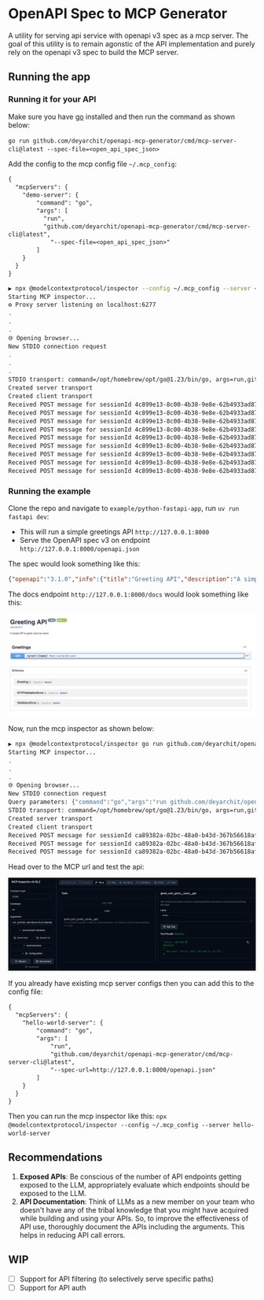 # OpenAPI Spec to MCP Generator

A utility for serving api service with openapi v3 spec as a mcp server. The goal of this utility is to remain agonstic of the API implementation and purely rely on the openapi v3 spec to build the MCP server.

## Running the app

### Running it for your API

Make sure you have [go](https://go.dev/doc/install) installed and then run the command as shown below:

`go run github.com/deyarchit/openapi-mcp-generator/cmd/mcp-server-cli@latest --spec-file=<open_api_spec_json>`

Add the config to the mcp config file `~/.mcp_config`:
```
{
  "mcpServers": {
    "demo-server": {
        "command": "go",
        "args": [
          "run",
          "github.com/deyarchit/openapi-mcp-generator/cmd/mcp-server-cli@latest",
            "--spec-file=<open_api_spec_json>"
        ] 
    }
  }
}
```

```bash
▶ npx @modelcontextprotocol/inspector --config ~/.mcp_config --server <config_dict_name>
Starting MCP inspector...
⚙️ Proxy server listening on localhost:6277
.
.
.
🌐 Opening browser...
New STDIO connection request
.
.
.
STDIO transport: command=/opt/homebrew/opt/go@1.23/bin/go, args=run,github.com/deyarchit/openapi-mcp-generator/cmd/mcp-server-cli@latest,--spec-file=<open_api_spec_json>
Created server transport
Created client transport
Received POST message for sessionId 4c899e13-8c00-4b38-9e8e-62b4933ad87b
Received POST message for sessionId 4c899e13-8c00-4b38-9e8e-62b4933ad87b
Received POST message for sessionId 4c899e13-8c00-4b38-9e8e-62b4933ad87b
Received POST message for sessionId 4c899e13-8c00-4b38-9e8e-62b4933ad87b
Received POST message for sessionId 4c899e13-8c00-4b38-9e8e-62b4933ad87b
Received POST message for sessionId 4c899e13-8c00-4b38-9e8e-62b4933ad87b
Received POST message for sessionId 4c899e13-8c00-4b38-9e8e-62b4933ad87b
Received POST message for sessionId 4c899e13-8c00-4b38-9e8e-62b4933ad87b
Received POST message for sessionId 4c899e13-8c00-4b38-9e8e-62b4933ad87b

```


### Running the example

Clone the repo and navigate to `example/python-fastapi-app`, run `uv run fastapi dev`:
- This will run a simple greetings API `http://127.0.0.1:8000`
- Serve the OpenAPI spec v3 on endpoint `http://127.0.0.1:8000/openapi.json`

The spec would look something like this:
```json
{"openapi":"3.1.0","info":{"title":"Greeting API","description":"A simple API to greet users by name.","version":"1.0.0"},"paths":{"/greet/{name}":{"get":{"tags":["Greetings"],"summary":"Greet a user by their name","description":"This endpoint accepts a name as a path parameter and returns a personalized greeting message.","operationId":"greet_user_greet__name__get","parameters":[{"name":"name","in":"path","required":true,"schema":{"type":"string","title":"Name"}}],"responses":{"200":{"description":"Successful Response","content":{"application/json":{"schema":{"$ref":"#/components/schemas/Greeting"}}}},"422":{"description":"Validation Error","content":{"application/json":{"schema":{"$ref":"#/components/schemas/HTTPValidationError"}}}}}}}},"components":{"schemas":{"Greeting":{"properties":{"message":{"type":"string","title":"Message"}},"type":"object","required":["message"],"title":"Greeting"},"HTTPValidationError":{"properties":{"detail":{"items":{"$ref":"#/components/schemas/ValidationError"},"type":"array","title":"Detail"}},"type":"object","title":"HTTPValidationError"},"ValidationError":{"properties":{"loc":{"items":{"anyOf":[{"type":"string"},{"type":"integer"}]},"type":"array","title":"Location"},"msg":{"type":"string","title":"Message"},"type":{"type":"string","title":"Error Type"}},"type":"object","required":["loc","msg","type"],"title":"ValidationError"}}}}
```

The docs endpoint `http://127.0.0.1:8000/docs` would look something like this:

![](docs/assets/open_api_spec_greeting_api.png)

Now, run the mcp inspector as shown below:

```bash
▶ npx @modelcontextprotocol/inspector go run github.com/deyarchit/openapi-mcp-generator/cmd/mcp-server-cli@latest --spec-url="http://127.0.0.1:8000/openapi.json"
Starting MCP inspector...
.
.
.
🌐 Opening browser...
New STDIO connection request
Query parameters: {"command":"go","args":"run github.com/deyarchit/openapi-mcp-generator/cmd/mcp-server-cli@latest --spec-url=http://127.0.0.1:8000/openapi.json",...,"transportType":"stdio"}
STDIO transport: command=/opt/homebrew/opt/go@1.23/bin/go, args=run,github.com/deyarchit/openapi-mcp-generator/cmd/mcp-server-cli@latest,--spec-url=http://127.0.0.1:8000/openapi.json
Created server transport
Created client transport
Received POST message for sessionId ca89382a-02bc-48a0-b43d-367b56618af6
Received POST message for sessionId ca89382a-02bc-48a0-b43d-367b56618af6
Received POST message for sessionId ca89382a-02bc-48a0-b43d-367b56618af6
```

Head over to the MCP url and test the api:

![](docs/assets/mcp_inspector_greeting_api_example.png)


If you already have existing mcp server configs then you can add this to the config file:
```
{
  "mcpServers": {
    "hello-world-server": {
        "command": "go",
        "args": [
            "run",
            "github.com/deyarchit/openapi-mcp-generator/cmd/mcp-server-cli@latest",
            "--spec-url=http://127.0.0.1:8000/openapi.json"
        ]
    }
  }
}

```
Then you can run the mcp inspector like this: `npx @modelcontextprotocol/inspector --config ~/.mcp_config --server hello-world-server`

## Recommendations

1. **Exposed APIs**: Be conscious of the number of API endpoints getting exposed to the LLM, appropriately evaluate which endpoints should be exposed to the LLM.
2. **API Documentation**: Think of LLMs as a new member on your team who doesn't have any of the tribal knowledge that you might have acquired while building and using your APIs. So, to improve the effectiveness of API use, thoroughly document the APIs including the arguments. This helps in reducing API call errors.

## WIP
- [ ] Support for API filtering (to selectively serve specific paths)
- [ ] Support for API auth
